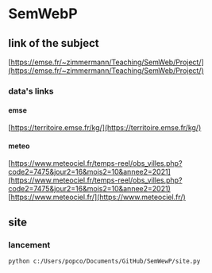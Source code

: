# SemWebP

## link of the subject
[https://emse.fr/~zimmermann/Teaching/SemWeb/Project/](https://emse.fr/~zimmermann/Teaching/SemWeb/Project/)

### data's links
#### emse
[https://territoire.emse.fr/kg/](https://territoire.emse.fr/kg/)
#### meteo
[https://www.meteociel.fr/temps-reel/obs_villes.php?code2=7475&jour2=16&mois2=10&annee2=2021](https://www.meteociel.fr/temps-reel/obs_villes.php?code2=7475&jour2=16&mois2=10&annee2=2021)  
[https://www.meteociel.fr/](https://www.meteociel.fr/)

## site

### lancement
```bash
python c:/Users/popco/Documents/GitHub/SemWewP/site.py
```

